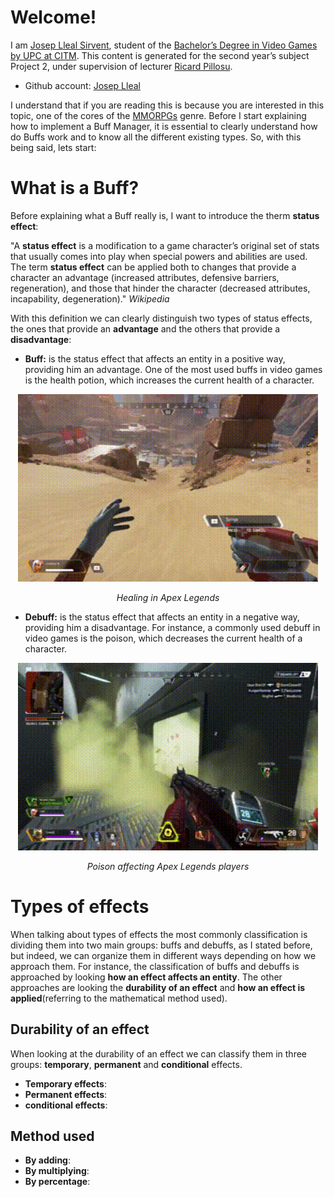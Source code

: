 # Welcome!
I am [Josep Lleal Sirvent](https://www.linkedin.com/in/josep-lleal-sirvent/), student of the
[Bachelor’s Degree in Video Games by UPC at CITM](https://www.citm.upc.edu/ing/estudis/graus-videojocs/). 
This content is generated for the second year’s subject Project 2, under supervision of lecturer
[Ricard Pillosu](https://es.linkedin.com/in/ricardpillosu).

  - Github account: [Josep Lleal](https://github.com/JosepLleal)
  
I understand that if you are reading this is because you are interested in this topic, one of the cores of the [MMORPGs](https://en.wikipedia.org/wiki/Massively_multiplayer_online_role-playing_game) genre. Before I start explaining how to implement a Buff Manager, it is essential to clearly understand how do Buffs work and to know all the different existing types. So, with this being said, lets start:
  
# What is a Buff? 
Before explaining what a Buff really is, I want to introduce the therm **status effect**:

"A **status effect** is a modification to a game character’s original set of stats that usually comes into play when special powers and abilities are used. The term **status effect** can be applied both to changes that provide a character an advantage (increased attributes, defensive barriers, regeneration), and those that hinder the character (decreased attributes, incapability, degeneration)." *Wikipedia*

With this definition we can clearly distinguish two types of status effects, the ones that provide an **advantage** and the others that provide a **disadvantage**:

- **Buff:** is the status effect that affects an entity in a positive way, providing him an advantage. One of the most used buffs in video games is the health potion, which increases the current health of a character.    

<p align="center">
  <img  src="https://raw.githubusercontent.com/JosepLleal/Research_Buff_Manager/master/docs/images/healing.gif" width="480" height="300">
</p>
<p align="center">
  <i>Healing in Apex Legends</i>
</p>

- **Debuff:** is the status effect that affects an entity in a negative way, providing him a disadvantage. For instance, a commonly used debuff in video games is the poison, which decreases the current health  of a character. 

<p align="center">
  <img  src="https://raw.githubusercontent.com/JosepLleal/Research_Buff_Manager/master/docs/images/poison.gif" width="480" height="300">
</p>
<p align="center">
  <i>Poison affecting Apex Legends players</i>
</p>

# Types of effects
When talking about types of effects the most commonly classification is dividing them into two main groups: buffs and debuffs, as I stated before, but indeed, we can organize them in different ways depending on how we approach them. For instance, the classification of buffs and debuffs is approached by looking **how an effect affects an entity**. The other approaches are looking the **durability of an effect** and **how an effect is applied**(referring to the mathematical method used).

## Durability of an effect
When looking at the durability of an effect we can classify them in three groups: **temporary**, **permanent** and **conditional** effects.

- **Temporary effects**: 
- **Permanent effects**:
- **conditional effects**:

## Method used
- **By adding**:
- **By multiplying**:
- **By percentage**:

